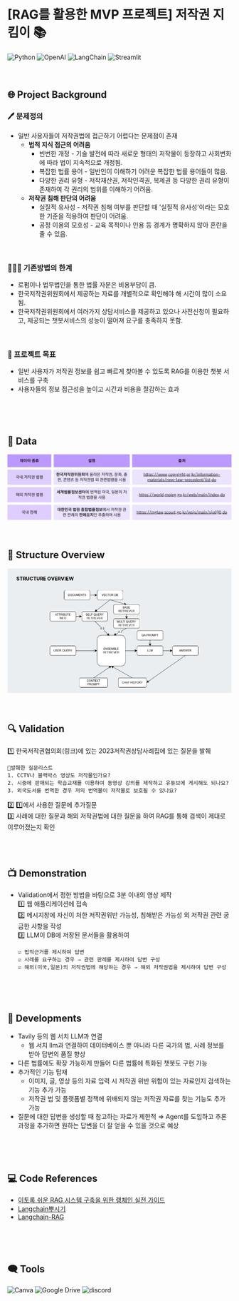 # [RAG를 활용한 MVP 프로젝트] 저작권 지킴이 📚
![Python](https://img.shields.io/badge/Python-3776AB?style=flat-square&logo=python&logoColor=white)
![OpenAI](https://img.shields.io/badge/OpenAI-412991?style=flat-square&logo=OpenAI&logoColor=white)
![LangChain](https://img.shields.io/badge/LangChain-1C3C3C?style=flat-square&logo=LangChain&logoColor=white)
![Streamlit](https://img.shields.io/badge/Streamlit-FF4B4B?style=flat-square&logo=Streamlit&logoColor=white)
<br>
<br>
<br>


## 🌐 Project Background
### 🖊️ 문제정의
- 일반 사용자들이 저작권법에 접근하기 어렵다는 문제점이 존재
  - **법적 지식 접근의 어려움**  
      - 빈번한 개정 - 기술 발전에 따라 새로운 형태의 저작물이 등장하고 사회변화에 따라 법이 지속적으로 개정됨.
      - 복잡한 법률 용어 - 일반인이 이해하기 어려운 복잡한 법률 용어들이 많음.
      - 다양한 권리 유형 - 저작재산권, 저작인격권, 복제권 등 다양한 권리 유형이 존재하여 각 권리의 범위를 이해하기 어려움.
  - **저작권 침해 판단의 어려움**  
      - 실질적 유사성 - 저작권 침해 여부를 판단할 때 '실질적 유사성'이라는 모호한 기준을 적용하여 판단이 어려움.
      - 공정 이용의 모호성 - 교육 목적이나 인용 등 경계가 명확하지 않아 혼란을 줄 수 있음.
<br>

### 🤦🏻‍♀️ 기존방법의 한계
  - 로펌이나 법무법인을 통한 법률 자문은 비용부담이 큼.
  - 한국저작권위원회에서 제공하는 자료를 개별적으로 확인해야 해 시간이 많이 소요됨.
  - 한국저작권위원회에서 여러가지 상담서비스를 제공하고 있으나 사전신청이 필요하고, 제공되는 챗봇서비스의 성능이 떨어져 요구를 충족하지 못함.
<br>

### 🏹 프로젝트 목표
  - 일반 사용자가 저작권 정보를 쉽고 빠르게 찾아볼 수 있도록 RAG를 이용한 챗봇 서비스를 구축
  - 사용자들의 정보 접근성을 높이고 시간과 비용을 절감하는 효과

<br>
<br>
<br>


## 💽 Data 
![](image/copyright_reference.png)
<br>
<br>
<br>


## 🤖 Structure Overview
![](image/structure_overview.png)
<br>
<br>
<br>


## 🔍 Validation
1️⃣ 한국저작권협의회(링크)에 있는 2023저작권상담사례집에 있는 질문을 발췌  
```
📄발췌한 질문리스트
1. CCTV나 블랙박스 영상도 저작물인가요?
2. 시중에 판매되는 학습교재를 이용하여 동영상 강의를 제작하고 유튜브에 게시해도 되나요?
3. 외국도서를 번역한 경우 저의 번역물이 저작물로 보호될 수 있나요?
```
2️⃣ 1️⃣에서 사용한 질문에 추가질문  
3️⃣ 사례에 대한 질문과 해외 저작권법에 대한 질문을 하여 RAG를 통해 검색이 제대로 이루어졌는지 확인  
<br>
<br>
<br>


## 📺 Demonstration  
- Validation에서 정한 방법을 바탕으로 3분 이내의 영상 제작  
1️⃣ 웹 애플리케이션에 접속    
2️⃣ 메시지창에 자신이 처한 저작권위반 가능성, 침해받은 가능성 외 저작권 관련 궁금한 사항을 작성  
3️⃣ LLM이 DB에 저장된 문서들을 활용하여
  
      ☑️ 법적근거를 제시하여 답변  
      ☑️ 사례를 요구하는 경우 ⇒ 관련 판례를 제시하여 답변 구성  
      ☑️ 해외(미국,일본)의 저작권법에 해당하는 경우 ⇒ 해외 저작권법을 제시하여 답변 구성  
<br>
<br>
<br>


## 📡 Developments
- Tavily 등의 웹 서치 LLM과 연결
  - 웹 서치 llm과 연결하여 데이터베이스 뿐 아니라 다른 국가의 법, 사례 정보를 받아 답변의 품질 향상
- 다른 법률에도 확장 가능하게 만들어 다른 법률에 특화된 챗봇도 구현 가능
- 추가적인 기능 탑재
  - 이미지, 글, 영상 등의 자료 입력 시 저작권 위반 위험이 있는 자료인지 검색하는 기능 추가 가능
  - 저작권 법 및 플랫폼별 정책에 위배되지 않는 저작권 자료를 찾는 기능도 추가 가능
- 질문에 대한 답변을 생성할 때 참고하는 자료가 제한적
  ⇒ Agent를 도입하고 추론 과정을 추가하면 원하는 답변을 더 잘 얻을 수 있을 것으로 예상
<br>
<br>
<br>


## 💻 Code References
- [이토록 쉬운 RAG 시스템 구축을 위한 랭체인 실전 가이드](https://www.yes24.com/product/goods/136548871)
- [Langchain뿌시기](https://www.youtube.com/playlist?list=PLQIgLu3Wf-q_Ne8vv-ZXuJ4mztHJaQb_v)
- [Langchain-RAG](https://github.com/Kane0002/Langchain-RAG)
<br>
<br>
<br>


## 🗨️ Tools
![Canva](https://img.shields.io/badge/Canva-00C4CC?style=flat-square&logo=Canva&logoColor=white)
![Google Drive](https://img.shields.io/badge/GoogleDrive-4285F4?style=flat-square&logo=GoogleDrive&logoColor=white)
![discord](https://img.shields.io/badge/discord-5865F2?style=flat-square&logo=discord&logoColor=white)
